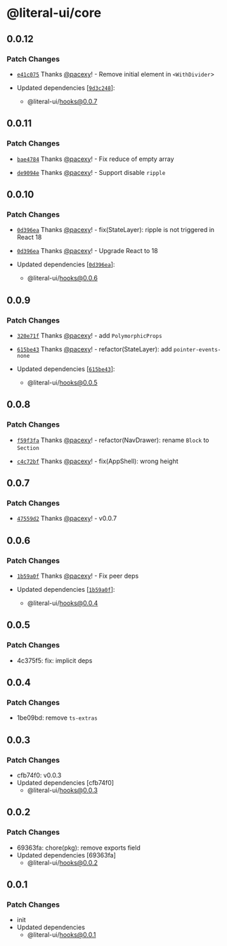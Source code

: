 # @literal-ui/core

## 0.0.12

### Patch Changes

- [`e41c075`](https://github.com/literal-ui/literal-ui/commit/e41c0750571d6adbbcd514515151cbb828da8c26) Thanks [@pacexy](https://github.com/pacexy)! - Remove initial element in `<WithDivider`>

- Updated dependencies [[`9d3c248`](https://github.com/literal-ui/literal-ui/commit/9d3c2487b18fdc29480175132e34802282465905)]:
  - @literal-ui/hooks@0.0.7

## 0.0.11

### Patch Changes

- [`bae4784`](https://github.com/literal-ui/literal-ui/commit/bae47843535c48b2a8fa27e99c7088f470403639) Thanks [@pacexy](https://github.com/pacexy)! - Fix reduce of empty array

* [`de9094e`](https://github.com/literal-ui/literal-ui/commit/de9094e52625edbae7ead41221ba1e5d8e67f17e) Thanks [@pacexy](https://github.com/pacexy)! - Support disable `ripple`

## 0.0.10

### Patch Changes

- [`0d396ea`](https://github.com/literal-ui/literal-ui/commit/0d396eac88c7afcc9da7bbfb25847a618c5eed0e) Thanks [@pacexy](https://github.com/pacexy)! - fix(StateLayer): ripple is not triggered in React 18

* [`0d396ea`](https://github.com/literal-ui/literal-ui/commit/0d396eac88c7afcc9da7bbfb25847a618c5eed0e) Thanks [@pacexy](https://github.com/pacexy)! - Upgrade React to 18

* Updated dependencies [[`0d396ea`](https://github.com/literal-ui/literal-ui/commit/0d396eac88c7afcc9da7bbfb25847a618c5eed0e)]:
  - @literal-ui/hooks@0.0.6

## 0.0.9

### Patch Changes

- [`320e71f`](https://github.com/literal-ui/literal-ui/commit/320e71fa4660d6a83090a6eca7f2e9fff846933c) Thanks [@pacexy](https://github.com/pacexy)! - add `PolymorphicProps`

* [`615be43`](https://github.com/literal-ui/literal-ui/commit/615be43b72bc81ddfd981ec9b3517f0bdac1963d) Thanks [@pacexy](https://github.com/pacexy)! - refactor(StateLayer): add `pointer-events-none`

* Updated dependencies [[`615be43`](https://github.com/literal-ui/literal-ui/commit/615be43b72bc81ddfd981ec9b3517f0bdac1963d)]:
  - @literal-ui/hooks@0.0.5

## 0.0.8

### Patch Changes

- [`f59f3fa`](https://github.com/literal-ui/literal-ui/commit/f59f3fa99b770bd9c81c18e84abb3a18f101fcee) Thanks [@pacexy](https://github.com/pacexy)! - refactor(NavDrawer): rename `Block` to `Section`

* [`c4c72bf`](https://github.com/literal-ui/literal-ui/commit/c4c72bf056a7fde844625a2131e4ab0c8f280ab0) Thanks [@pacexy](https://github.com/pacexy)! - fix(AppShell): wrong height

## 0.0.7

### Patch Changes

- [`47559d2`](https://github.com/literal-ui/literal-ui/commit/47559d2427140e11ddc9f160c7ebd0a5ae987861) Thanks [@pacexy](https://github.com/pacexy)! - v0.0.7

## 0.0.6

### Patch Changes

- [`1b59a0f`](https://github.com/literal-ui/literal-ui/commit/1b59a0f6e35c64990158727b4b9847d169228744) Thanks [@pacexy](https://github.com/pacexy)! - Fix peer deps

- Updated dependencies [[`1b59a0f`](https://github.com/literal-ui/literal-ui/commit/1b59a0f6e35c64990158727b4b9847d169228744)]:
  - @literal-ui/hooks@0.0.4

## 0.0.5

### Patch Changes

- 4c375f5: fix: implicit deps

## 0.0.4

### Patch Changes

- 1be09bd: remove `ts-extras`

## 0.0.3

### Patch Changes

- cfb74f0: v0.0.3
- Updated dependencies [cfb74f0]
  - @literal-ui/hooks@0.0.3

## 0.0.2

### Patch Changes

- 69363fa: chore(pkg): remove exports field
- Updated dependencies [69363fa]
  - @literal-ui/hooks@0.0.2

## 0.0.1

### Patch Changes

- init
- Updated dependencies
  - @literal-ui/hooks@0.0.1

